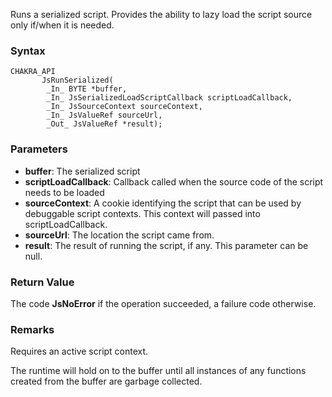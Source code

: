 Runs a serialized script.
Provides the ability to lazy load the script source only if/when it is needed.

### Syntax 
```
CHAKRA_API
       JsRunSerialized(
        _In_ BYTE *buffer,
        _In_ JsSerializedLoadScriptCallback scriptLoadCallback,
        _In_ JsSourceContext sourceContext,
        _In_ JsValueRef sourceUrl,
        _Out_ JsValueRef *result);
```
### Parameters 
* __buffer__: The serialized script
* __scriptLoadCallback__: Callback called when the source code of the script needs to be loaded
* __sourceContext__: A cookie identifying the script that can be used by debuggable script contexts. This context will passed into scriptLoadCallback.
* __sourceUrl__: The location the script came from.
* __result__: The result of running the script, if any. This parameter can be null.

### Return Value 
The code **JsNoError** if the operation succeeded, a failure code otherwise.
### Remarks 
Requires an active script context.

The runtime will hold on to the buffer until all instances of any functions created from the buffer are garbage collected.